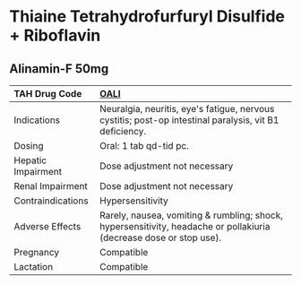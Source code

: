 # Thiaine Tetrahydrofurfuryl Disulfide + Riboflavin

## Alinamin-F 50mg

| TAH Drug Code      | [**OALI**](https://www.tahsda.org.tw/drugs/hissearch.php?drug_code=OALI)                                           |
|:-------------------|:-------------------------------------------------------------------------------------------------------------------|
| Indications        | Neuralgia, neuritis, eye's fatigue, nervous cystitis; post-op intestinal paralysis, vit B1 deficiency.             |
| Dosing             | Oral: 1 tab qd-tid pc.                                                                                             |
| Hepatic Impairment | Dose adjustment not necessary                                                                                      |
| Renal Impairment   | Dose adjustment not necessary                                                                                      |
| Contraindications  | Hypersensitivity                                                                                                   |
| Adverse Effects    | Rarely, nausea, vomiting & rumbling; shock, hypersensitivity, headache or pollakiuria (decrease dose or stop use). |
| Pregnancy          | Compatible                                                                                                         |
| Lactation          | Compatible                                                                                                         |

